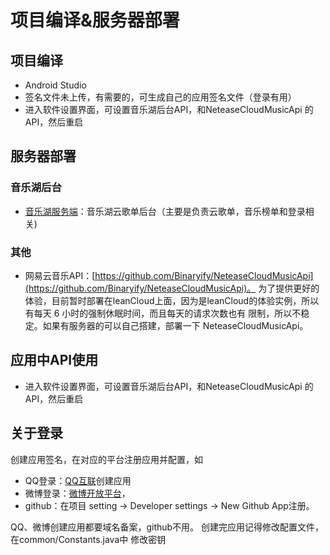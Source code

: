 # 项目编译&服务器部署

## 项目编译
  - Android Studio
  - 签名文件未上传，有需要的，可生成自己的应用签名文件（登录有用）
  - 进入软件设置界面，可设置音乐湖后台API，和NeteaseCloudMusicApi 的API，然后重启

## 服务器部署

### 音乐湖后台
- [音乐湖服务端](https://github.com/sunzongzheng/player-be)：音乐湖云歌单后台（主要是负责云歌单，音乐榜单和登录相关)


### 其他
- 网易云音乐API：[https://github.com/Binaryify/NeteaseCloudMusicApi](https://github.com/Binaryify/NeteaseCloudMusicApi)。
为了提供更好的体验，目前暂时部署在leanCloud上面，因为是leanCloud的体验实例，所以有每天 6 小时的强制休眠时间，而且每天的请求次数也有
限制，所以不稳定。如果有服务器的可以自己搭建，部署一下 NeteaseCloudMusicApi。

## 应用中API使用
- 进入软件设置界面，可设置音乐湖后台API，和NeteaseCloudMusicApi 的API，然后重启

## 关于登录
创建应用签名，在对应的平台注册应用并配置，如
- QQ登录：[QQ互联](https://connect.qq.com)创建应用
- 微博登录：[微博开放平台](https://open.weibo.com/authentication/)，
- github：在项目 setting -> Developer settings -> New Github App注册。

QQ、微博创建应用都要域名备案，github不用。 创建完应用记得修改配置文件，在common/Constants.java中 修改密钥
